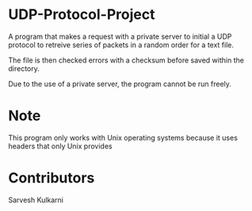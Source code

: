 # UDP-Protocol-Project 
A program that makes a request with a private server to initial a UDP protocol to retreive series of packets in a random order for a text file.

The file is then checked errors with a checksum before saved within the directory.

Due to the use of a private server, the program cannot be run freely.

# Note
This program only works with Unix operating systems because it uses headers that only Unix provides

# Contributors
Sarvesh Kulkarni
